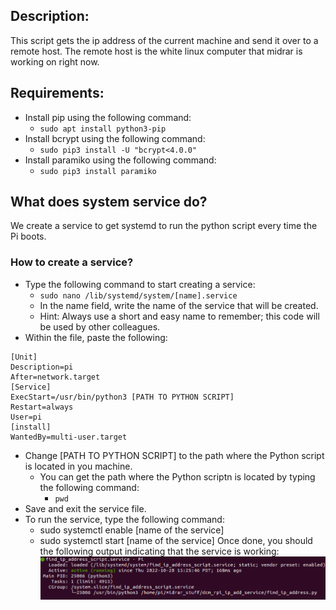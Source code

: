 ## Description:

This script gets the ip address of the current machine and send it over to a remote host. The remote host is the white linux computer that midrar is working on right now.

## Requirements:

- Install pip using the following command:
    - ```sudo apt install python3-pip```
- Install bcrypt using the following command:
    - ```sudo pip3 install -U "bcrypt<4.0.0"```
- Install paramiko using the following command:
    - ```sudo pip3 install paramiko```

## What does system service do?

We create a service to get systemd to run the python script every time the Pi boots.

### How to create a service?

- Type the following command to start creating a service:
    - ```sudo nano /lib/systemd/system/[name].service```
    - In the name field, write the name of the service that will be created.
    - Hint: Always use a short and easy name to remember; this code will be used by other colleagues.
- Within the file, paste the following:
```
[Unit]
Description=pi
After=network.target
[Service]
ExecStart=/usr/bin/python3 [PATH TO PYTHON SCRIPT]
Restart=always
User=pi
[install]
WantedBy=multi-user.target
```
- Change [PATH TO PYTHON SCRIPT] to the path where the Python script is located in you machine.
    - You can get the path where the Python scriptn is located by typing the following command:
        - ```pwd```
- Save and exit the service file.
- To run the service, type the following command:
    - sudo systemctl enable [name of the service]
    - sudo systemctl start [name of the service]
Once done, you should the following output indicating that the service is working:
![Output](service.png)

